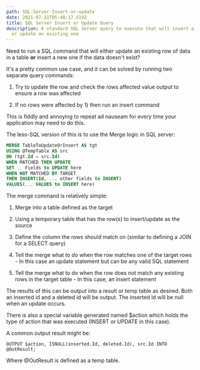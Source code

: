 ```yaml
---
path: SQL-Server-Insert-or-update
date: 2021-07-31T05:48:17.519Z
title: SQL Server Insert or Update Query
description: A standard SQL Server query to execute that will insert a new row
  or update an existing one
---
```

Need to run a SQL command that will either update an existing row of data in a table **or** insert a new one if the data doesn't exist?

It's a pretty common use case, and it can be solved by running two separate query commands:

1) Try to update the row and check the rows affected value output to ensure a row was affected

2) If no rows were affected by 1) then run an insert command

This is fiddly and annoying to repeat ad nauseam for every time your application may need to do this.

The less-SQL version of this is to use the Merge logic in SQL server:

```sql
MERGE TableToUpdateOrInsert AS tgt
USING @TempTable AS src
ON (tgt.Id = src.Id)
WHEN MATCHED THEN UPDATE
SET .. Fields to UPDATE here
WHEN NOT MATCHED BY TARGET
THEN INSERT(Id, ... other fields to INSERT)
VALUES(... VALUES to INSERT here)
```

The merge command is relatively simple:

1) Merge into a table defined as the target

2) Using a temporary table that has the row(s) to insert/update as the source

3) Define the column the rows should match on (similar to defining a JOIN for a SELECT query)

4) Tell the merge what to do when the row matches one of the target rows - In this case an update statement but can be any valid SQL statement

5) Tell the merge what to do when the row does not match any existing rows in the target table - In this case, an insert statement

The results of this can be output into a result or temp table as desired. Both an inserted id and a deleted id will be output. The inserted id will be null when an update occurs.

There is also a special variable generated named $action which holds the type of action that was executed (INSERT or UPDATE in this case).

A common output result might be:

```
OUTPUT $action, ISNULL(inserted.Id, deleted.Id), src.Id INTO @OutResult;
```

Where @OutResult is defined as a temp table.